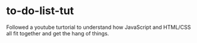 # to-do-list-tut
Followed a youtube turtorial to understand how JavaScript and HTML/CSS all fit together and get the hang of things. 
